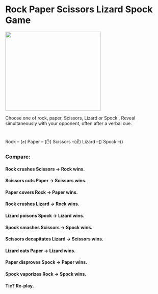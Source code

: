 # Rock Paper Scissors Lizard Spock Game


<img width="300" height="248"  src="https://github.com/user-attachments/assets/796663fa-2f95-45f6-a378-d3a5591f689a" />


Choose one of rock, paper, Scissors, Lizard or Spock .
Reveal simultaneously with your opponent, often after a verbal cue.
#
Rock – (✊)
Paper – (✋)
Scissors –(✌️)
Lizard  –()
Spock –()

<h3>Compare:</h3>
<h4> Rock crushes Scissors → Rock wins. </h4>
<h4> Scissors cuts Paper → Scissors wins. </h4>
<h4> Paper covers Rock → Paper wins. </h4>
<h4> Rock crushes Lizard → Rock wins. </h4>
<h4> Lizard poisons Spock → Lizard wins. </h4>
<h4> Spock smashes Scissors → Spock wins. </h4>
<h4> Scissors decapitates Lizard → Scissors wins. </h4>
<h4> Lizard eats Paper → Lizard wins. </h4>
<h4> Paper disproves Spock → Paper wins. </h4>
<h4> Spock vaporizes Rock → Spock wins. </h4>
<h4> Tie? Re-play. </h4>
